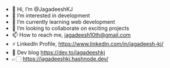 - 👋 Hi, I’m @JagadeeshKJ
- 👀 I’m interested in development
- 🌱 I’m currently learning web development
- 💞️ I’m looking to collaborate on exciting projects
- 📫 How to reach me, jagadeesh10th@gmail.com
- ⚡ LinkedIn Profile, https://www.linkedin.com/in/jagadeesh-kj/
- 🚀 Dev blog https://dev.to/jagadeeshkj
- 👉🏻 https://jagadeeshkj.hashnode.dev/

<!---
JagadeeshKJ/JagadeeshKJ is a ✨ special ✨ repository because its `README.md` (this file) appears on your GitHub profile.
You can click the Preview link to take a look at your changes.
--->
